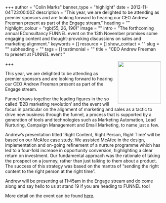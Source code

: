 +++
author = "Colin Marks"
banner_type = "highlight"
date = 2012-11-04T23:00:00Z
description = "This year, we are delighted to be attending as premier sponsors and are looking forward to hearing our CEO Andrew Freeman present as part of the Engage stream."
heading = ""
highlight_colour = "rgb(55, 26, 190)"
image = ""
intro = "The forthcoming annual EConsultancy FUNNEL event on the 13th November promises some engaging content and thought-provoking discussions on sales and marketing alignment."
keywords = []
resource = []
show_contact = ""
slug = ""
subheading = ""
tags = []
testimonial = ""
title = "CEO Andrew Freeman to present at FUNNEL event "

+++
<img style="float: right; margin-top: 0; margin-left: 10px;" src="https://crmtdigital.com/sites/default/files/funnel.png" alt="" width="139" height="138">

This year, we are delighted to be attending as premier sponsors and are looking forward to hearing our CEO Andrew Freeman present as part of the Engage stream.

Funnel draws together the leading figures in the so called ‘B2B marketing revolution’ and the event will focus in particular on the alignment of marketing and sales as a tactic to drive new business through the funnel, a process that is supported by a generation of tools and technologies such as Marketing Automation, Lead Nurturing, Campaign Management and Email Marketing, to name just a few.

Andrew’s presentation titled ‘Right Content, Right Person, Right Time’ will be based on our [McAfee case study](http://marketingoperations.crmtechnologies.com/?p=134). We assisted McAfee in the design, implementation and on-going refinement of a nurture programme which has led to a four-fold increase in opportunity conversion, highlighting a clear return on investment. Our fundamental approach was the rationale of taking the prospect on a journey, rather than just talking to them about a product. The success of this strategy was based on the mantra of “sending the right content to the right person at the right time”.

Andrew will be presenting at 11:45am in the Engage stream and do come along and say hello to us at stand 19 if you are heading to FUNNEL too!

More detail on the event can be found [here](http://econsultancy.com/uk/funnel/about).